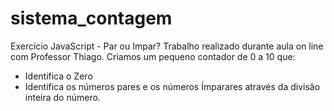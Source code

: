 # sistema_contagem
Exercício JavaScript - Par ou Impar?
Trabalho realizado durante aula on line com Professor Thiago. 
Criamos um pequeno contador de 0 a 10 que:
 - Identifica o Zero
 - Identifica os números pares e os números Ímparares através da divisão inteira do número. 

